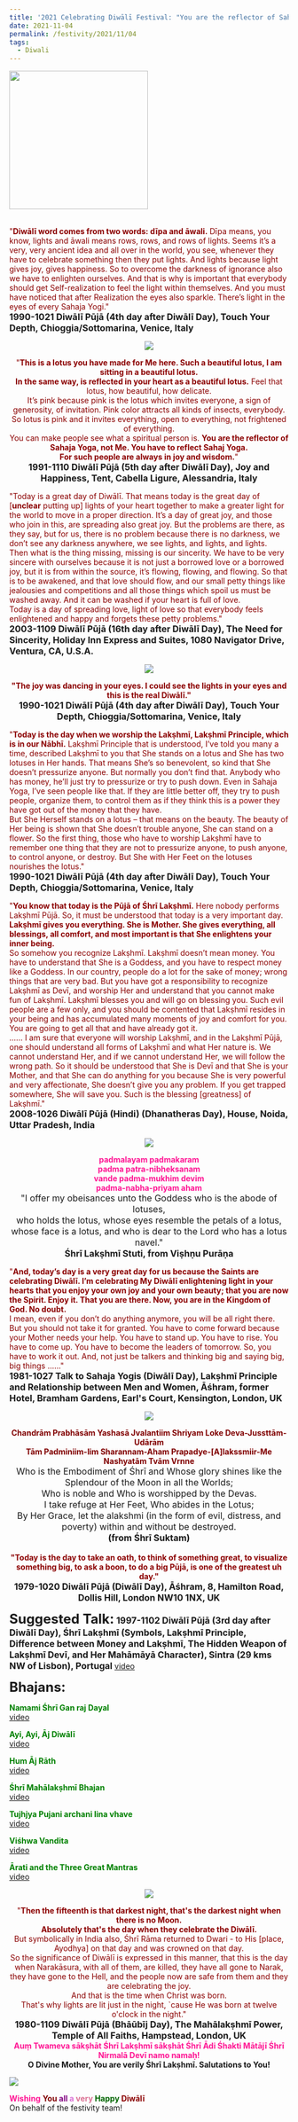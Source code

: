 ```yaml
---
title: '2021 Celebrating Diwālī Festival: "You are the reflector of Sahaja Yoga, not Me. You have to reflect Sahaj Yoga." '
date: 2021-11-04
permalink: /festivity/2021/11/04
tags:
  - Diwali
---
```


<div style="text-align: left"><img src="/images/image1.png" width="250" /></div><br>

<p>
<font color="DarkRed">"<b>Diwālī word comes from two words: dīpa and āwali.</b> Dīpa means, you know, lights and āwali means rows, rows, and rows of lights. Seems it’s a very, very ancient idea and all over in the world, you see, whenever they have to celebrate something then they put lights. And lights because light gives joy, gives happiness. So to overcome the darkness of ignorance also we have to enlighten ourselves. And that is why is important that everybody should get Self-realization to feel the light within themselves. And you must have noticed that after Realization the eyes also sparkle. There’s light in the eyes of every Sahaja Yogi."</font><br>
<font size="+0"><b>1990-1021 Diwālī Pūjā (4th day after Diwālī Day), Touch Your Depth, Chioggia/Sottomarina, Venice, Italy</b></font>
</p>

<div style="text-align: center"><img src="/images/image831.png" /></div>

<p style="text-align:center;">
<font color="DarkRed">"<b>This is a lotus you have made for Me here. Such a beautiful lotus, I am sitting in a beautiful lotus.<br>
 In the same way, is reflected in your heart as a beautiful lotus.</b> Feel that lotus, how beautiful, how delicate.<br>
It’s pink because pink is the lotus which invites everyone, a sign of generosity, of invitation. Pink color attracts all kinds of insects, everybody.<br>
So lotus is pink and it invites everything, open to everything, not frightened of everything.<br>
You can make people see what a spiritual person is. <b>You are the reflector of Sahaja Yoga, not Me. You have to reflect Sahaj Yoga.<br>
For such people are always in joy and wisdom.</b>"</font><br>
<font size="+0"><b>1991-1110 Diwālī Pūjā (5th day after Diwālī Day), Joy and Happiness, Tent, Cabella Ligure, Alessandria, Italy</b></font>
</p>

<p>
<font color="DarkRed">"Today is a great day of Diwālī. That means today is the great day of [<b>unclear</b> putting up] lights of your heart together to make a greater light for the world to move in a proper direction. It’s a day of great joy, and those who join in this, are spreading also great joy. But the problems are there, as they say, but for us, there is no problem because there is no darkness, we don’t see any darkness anywhere, we see lights, and lights, and lights.<br>
Then what is the thing missing, missing is our sincerity. We have to be very sincere with ourselves because it is not just a borrowed love or a borrowed joy, but it is from within the source, it’s flowing, flowing, and flowing. So that is to be awakened, and that love should flow, and our small petty things like jealousies and competitions and all those things which spoil us must be washed away. And it can be washed if your heart is full of love.<br>
Today is a day of spreading love, light of love so that everybody feels enlightened and happy and forgets these petty problems."</font><br>
<font size="+0"><b>2003-1109 Diwālī Pūjā (16th day after Diwālī Day), The Need for Sincerity, Holiday Inn Express and Suites, 1080 Navigator Drive, Ventura, CA, U.S.A.</b></font>
</p>

<div style="text-align: center"><img src="/images/image832.png" /></div>

<p style="text-align:center;">
<font color="DarkRed"><b>"The joy was dancing in your eyes. I could see the lights in your eyes and this is the real Diwālī."</b></font><br>
<font size="+0"><b>1990-1021 Diwālī Pūjā (4th day after Diwālī Day), Touch Your Depth, Chioggia/Sottomarina, Venice, Italy</b></font>
</p>

<p>
<font color="DarkRed">"<b>Today is the day when we worship the Lakṣhmī, Lakṣhmī Principle, which is in our Nābhī.</b> Lakṣhmī Principle that is understood, I’ve told you many a time, described Lakṣhmī to you that She stands on a lotus and She has two lotuses in Her hands. That means She’s so benevolent, so kind that She doesn’t pressurize anyone. But normally you don’t find that. Anybody who has money, he’ll just try to pressurize or try to push down. Even in Sahaja Yoga, I’ve seen people like that. If they are little better off, they try to push people, organize them, to control them as if they think this is a power they have got out of the money that they have.<br>
But She Herself stands on a lotus – that means on the beauty. The beauty of Her being is shown that She doesn’t trouble anyone, She can stand on a flower. So the first thing, those who have to worship Lakṣhmī have to remember one thing that they are not to pressurize anyone, to push anyone, to control anyone, or destroy. But She with Her Feet on the lotuses nourishes the lotus."</font><br>
<font size="+0"><b>1990-1021 Diwālī Pūjā (4th day after Diwālī Day), Touch Your Depth, Chioggia/Sottomarina, Venice, Italy</b></font>
</p>

<p>
<font color="DarkRed">"<b>You know that today is the Pūjā of Śhrī Lakṣhmī.</b> Here nobody performs Lakṣhmī Pūjā. So, it must be understood that today is a very important day. <b>Lakṣhmī gives you everything. She is Mother. She gives everything, all blessings, all comfort, and most important is that She enlightens your inner being.</b><br>
So somehow you recognize Lakṣhmī. Lakṣhmī doesn’t mean money. You have to understand that She is a Goddess, and you have to respect money like a Goddess. In our country, people do a lot for the sake of money; wrong things that are very bad. But you have got a responsibility to recognize Lakṣhmī as Devī, and worship Her and understand that you cannot make fun of Lakṣhmī. Lakṣhmī blesses you and will go on blessing you. Such evil people are a few only, and you should be contented that Lakṣhmī resides in your being and has accumulated many moments of joy and comfort for you. You are going to get all that and have already got it.<br>
...... I am sure that everyone will worship Lakṣhmī, and in the Lakṣhmī Pūjā, one should understand all forms of Lakṣhmī and what Her nature is. We cannot understand Her, and if we cannot understand Her, we will follow the wrong path. So it should be understood that She is Devī and that She is your Mother, and that She can do anything for you because She is very powerful and very affectionate, She doesn’t give you any problem.
If you get trapped somewhere, She will save you. Such is the blessing [greatness] of Lakṣhmī."</font><br>
<font size="+0"><b>2008-1026 Diwālī Pūjā (Hindi) (Dhanatheras Day), House, Noida, Uttar Pradesh, India</b></font>
</p>

<div style="text-align: center"><img src="/images/image833.png" /></div>

<p style="text-align:center;">
<font color="DeepPink"><b>padmalayam padmakaram<br>
padma patra-nibheksanam<br>
vande padma-mukhim devim<br>
padma-nabha-priyam aham</b></font><br>
<font size="+0">"I offer my obeisances unto the Goddess who is the abode of lotuses,<br>
who holds the lotus, whose eyes resemble the petals of a lotus,<br>
whose face is a lotus, and who is dear to the Lord who has a lotus navel."<br>
<b>Śhrī Lakṣhmī Stuti, from Viṣhṇu Purāṇa</b></font>
</p>

<p>
<font color="DarkRed">"<b>And, today’s day is a very great day for us because the Saints are celebrating Diwālī. I’m celebrating My Diwālī enlightening light in your hearts that you enjoy your own joy and your own beauty; that you are now the Spirit. Enjoy it. That you are there. Now, you are in the Kingdom of God. No doubt.</b><br>
I mean, even if you don’t do anything anymore, you will be all right there. But you should not take it for granted. You have to come forward because your Mother needs your help. You have to stand up. You have to rise. You have to come up. You have to become the leaders of tomorrow. So, you have to work it out. And, not just be talkers and thinking big and saying big, big things ......"</font><br>
<font size="+0"><b>1981-1027 Talk to Sahaja Yogis (Diwālī Day), Lakṣhmī Principle and Relationship between Men and Women, Āśhram, former Hotel, Bramham Gardens, Earl's Court, Kensington, London, UK</b></font>
</p>

<div style="text-align: center"><img src="/images/image834.png" /></div>

<p style="text-align:center;">
<font color="Maroon"><b>Chandrām Prabhāsām Yashasā Jvalantiim Shriyam Loke Deva-Jussttām-Udārām<br>
Tām Padminiim-Iim Sharannam-Aham Prapadye-[A]lakssmiir-Me Nashyatām Tvām Vrnne </b></font><br>
<font size="+0">Who is the Embodiment of Śhrī and Whose glory shines like the Splendour of the Moon in all the Worlds;<br>
Who is noble and Who is worshipped by the Devas.<br>
I take refuge at Her Feet, Who abides in the Lotus;<br>
By Her Grace, let the alakshmi (in the form of evil, distress, and poverty) within and without be destroyed.</font><br>
<font size="+0"><b>(from Śhrī Suktam)</b></font><br>
<br>
<font color="DarkRed"><b>"Today is the day to take an oath, to think of something great, 
to visualize something big, to ask a boon, to do a big Pūjā, is one of the greatest uh day."</b></font><br>
<font size="+0"><b>1979-1020 Diwālī Pūjā (Diwālī Day), Āśhram, 8, Hamilton Road, Dollis Hill, London NW10 1NX, UK</b></font>
</p>

<font size="+2"><b>Suggested Talk:</b></font> 
<font size="+0"><b>1997-1102 Diwālī Pūjā (3rd day after Diwālī Day), Śhrī Lakṣhmī (Symbols, Lakṣhmī Principle, Difference between Money and Lakṣhmī, The Hidden Weapon of Lakṣhmī Devī, and Her Mahāmāyā Character), Sintra (29 kms NW of Lisbon), Portugal</b></font>
<a href="https://vimeo.com/25899158"> video</a><br>

<font size="+2"><b>Bhajans:</b></font>

<p>
<font color="green"><b>Namami Śhrī Gan raj Dayal</b></font><br>
<a href="https://seven-teams.github.io/Videos_Links.html">video</a>
</p>

<p>
<font color="green"><b>Ayi, Ayi, Āj Diwālī</b></font><br>
<a href="https://seven-teams.github.io/Videos_Links.html">video</a>
</p>
 
<p>
<font color="green"><b>Hum Āj Rāth</b></font><br>
<a href="https://seven-teams.github.io/Videos_Links.html">video</a>
</p>

<p>
<font color="green"><b>Śhrī Mahālakṣhmī Bhajan</b></font><br>
<a href="https://seven-teams.github.io/Videos_Links.html">video</a>
</p>

<p>
<font color="green"><b>Tujhjya Pujani archani lina vhave</b></font><br>
<a href="https://seven-teams.github.io/Videos_Links.html">video</a>
</p>

<p>
<font color="green"><b>Viśhwa Vandita</b></font><br>
<a href="https://seven-teams.github.io/Videos_Links.html">video</a>
</p>

<p>
<font color="green"><b>Ārati and the Three Great Mantras</b></font><br>
<a href="https://seven-teams.github.io/Videos_Links.html">video</a>
</p>

<div style="text-align: center"><img src="/images/image835.png" /></div>

<p style="text-align:center;">
<font color="DarkRed">"<b>Then the fifteenth is that darkest night, that's the darkest night when there is no Moon.<br>
Absolutely that's the day when they celebrate the Diwālī.</b><br>
But symbolically in India also, Śhrī Rāma returned to Dwari - to His [place, Ayodhya] on that day and was crowned on that day.<br>
So the significance of Diwālī is expressed in this manner, that this is the day when Narakāsura, with all of them, are killed, they have all gone to Narak,<br>
they have gone to the Hell, and the people now are safe from them and they are celebrating the joy.<br>
And that is the time when Christ was born.<br>
That's why lights are lit just in the night, `cause He was born at twelve o'clock in the night."</font><br>
<font size="+0"><b>1980-1109 Diwālī Pūjā (Bhāūbīj Day), The Mahālakṣhmī Power, Temple of All Faiths, Hampstead, London, UK</b></font><br>
<font color="DeepPink"><b>Auṃ Twameva sākṣhāt Śhrī Lakṣhmī sākṣhāt Śhrī Ādi Śhakti Mātājī Śhrī Nirmalā Devī namo namaḥ!</b></font><br>
<b>O Divine Mother, You are verily Śhrī Lakṣhmī. Salutations to You!</b>
<br>

</p>

<div style="text-align: left"><img src="/images/image836.png" /></div>

<p>
<font color="DeepPink"><b>Wishing</b> </font><font color="Maroon"><b> You</b></font><font color="Purple"><b> all</b></font><font color="Orchid"><b> a</b></font><font color="PaleVioletRed"><b> very</b></font><font color="DarkGreen"><b> Happy</b></font><font color="DarkRed"><b> Diwālī</b></font><br>
On behalf of the festivity team!</font>
</p>